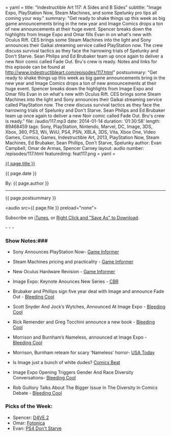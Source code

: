= yaml =
title: "Indestructible Art 117: A Sides and B Sides"
subtitle: "Image Expo, PlayStation Now, Steam Machines, and some Spelunky pro tips all coming your way."
summary: "Get ready to shake things up this week as big game announcements bring in the new year and Image Comics drops a ton of new announcements at their huge event. Spencer breaks down the highlights from Image Expo and Omar fills Evan in on what's new with Oculus Rift. CES brings some Steam Machines into the light and Sony announces their Gaikai streaming service called PlayStation now. The crew discuss survival tactics as they face the harrowing trials of Spelunky and Don't Starve. Sean Philips and Ed Brubaker team up once again to deliver a new Noir comic called Fade Out. Bru's crew is ready. Notes and links for this episode can be found at http://www.indestructibleart.com/episodes/117.html"
postsummary: "Get ready to shake things up this week as big game announcements bring in the new year and Image Comics drops a ton of new announcements at their huge event. Spencer breaks down the highlights from Image Expo and Omar fills Evan in on what's new with Oculus Rift. CES brings some Steam Machines into the light and Sony announces their Gaikai streaming service called PlayStation now. The crew discuss survival tactics as they face the harrowing trials of Spelunky and Don't Starve. Sean Philips and Ed Brubaker team up once again to deliver a new Noir comic called Fade Out. Bru's crew is ready."
file: /audio/117.mp3
date: 2014-01-14
duration: '01:30:58'
length: 89468459
tags: Sony, PlayStation, Nintendo, Marvel, DC, Image, 3DS, Xbox, 360, PS3, Wii, WiiU, PS4, PSN, XBLA, 3DS, Vita, Xbox One, Video Games, Comics, Games, Indestructible Art, 2013, PlayStation Now, Steam Machines, Ed Brubaker, Sean Phillips, Don't Starve, Spelunky
author: Evan Campbell, Omar de Armas, Spencer Carney
layout: audio
number: /episodes/117.html
featuredimg: feat117.png
= yaml =

<a href="{{ page.url }}" class='postTitleLink'><p class='postTitle'>{{ page.title }}</p></a>
<p class='postPublished'>{{ page.date }}</p>
<p class='postAuthor'>By: {{ page.author }}</p>
<hr>

<p class='podcastSummary'>{{ page.postsummary }}</p>

<audio src={{ page.file }} preload="none"></audio>
<p class='subLinks'>Subscribe on <a href='http://bit.ly/iapodcast'>iTunes</a>, or <a href={{ page.file }}>Right Click and "Save As" to Download</a>.</p>
- - -

### Show Notes:###
* Sony Announces PlayStation Now- [Game Informer](http://www.gameinformer.com/b/news/archive/2014/01/07/sony-announces-streaming-games-on-demand-service-playstation-now.aspx)

* Steam Machines pricing and practicality - [Game Informer](http://www.gameinformer.com/b/news/archive/2014/01/06/valve-reveals-thirteen-steam-machine-partners.aspx)

* New Oculus Hardware Revision - [Game Informer](http://www.gameinformer.com/b/news/archive/2014/01/09/vr-is-better-than-ever-with-oculus-new-crystal-cove-prototype.aspx)

* Image Expo: Keynote Anounces New Series - [CBR](http://www.comicbookresources.com/?page=article&id=50171)

* Brubaker and Phillips sign five year deal with Image and announce Fade Out - [Bleeding Cool](http://www.bleedingcool.com/2014/01/09/ed-brubaker-and-sean-phillips-sign-a-five-year-deal-with-image-comics-and-announce-fade-out/)

* Scott Snyder And Jock’s Wytches, Announced At Image Expo - [Bleeding Cool](http://www.bleedingcool.com/2014/01/09/scott-snyder-and-jocks-witches-announced-at-image-expo/)

* Rick Remender and Greg Tocchini announce a new book - [Bleeding Cool](http://www.bleedingcool.com/2014/01/09/rick-remender-hits-a-new-low-his-new-comic-with-x-force-teammate-greg-tocchini-to-be-announced-at-image-expo/)

* Morrison and Burnham’s Nameless, announced at Image Expo - [Bleeding Cool](http://www.bleedingcool.com/2014/01/09/grant-morrison-and-chris-burnhams-nameless-announced-at-image-expo/)

* Morrison, Burnham reteam for scary 'Nameless' horror- [USA Today](http://www.usatoday.com/story/life/2014/01/09/grant-morrison-nameless-horror-comic-book-series/4386589/)

* Is Image just a bunch of white dudes? [Comics Beat](http://comicsbeat.com/is-image-just-a-bunch-of-white-dudes-yes-and-no/)

* Image Expo Opening Triggers Gender And Race Diversity Conversations- [Bleeding Cool](http://www.bleedingcool.com/2014/01/09/image-expo-opening-triggers-gender-and-race-diversity-conversations/)

* Rob Guillory Talks About The Bigger Issue In The Diversity In Comics Debate - [Bleeding Cool](http://www.bleedingcool.com/2014/01/09/rob-guillory-talks-about-the-bigger-issue-in-the-diversity-in-comics-debate/)

### Picks of the Week: ###
* Spencer: [D4VE 2](http://www.comixology.com/D4VE-2/digital-comic/61497)
* Omar: [Fotonica](http://www.fotonica-game.com/)
* Evan: [PS4 Don’t Starve](http://us.playstation.com/ps4/games/dont-starve-console-edition-ps4.html)

